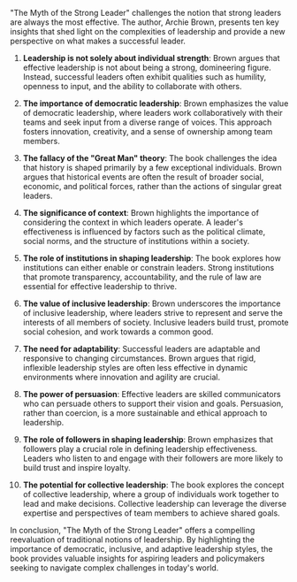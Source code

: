 "The Myth of the Strong Leader" challenges the notion that strong leaders are always the most effective. The author, Archie Brown, presents ten key insights that shed light on the complexities of leadership and provide a new perspective on what makes a successful leader.

1. **Leadership is not solely about individual strength**: Brown argues that effective leadership is not about being a strong, domineering figure. Instead, successful leaders often exhibit qualities such as humility, openness to input, and the ability to collaborate with others.

2. **The importance of democratic leadership**: Brown emphasizes the value of democratic leadership, where leaders work collaboratively with their teams and seek input from a diverse range of voices. This approach fosters innovation, creativity, and a sense of ownership among team members.

3. **The fallacy of the "Great Man" theory**: The book challenges the idea that history is shaped primarily by a few exceptional individuals. Brown argues that historical events are often the result of broader social, economic, and political forces, rather than the actions of singular great leaders.

4. **The significance of context**: Brown highlights the importance of considering the context in which leaders operate. A leader's effectiveness is influenced by factors such as the political climate, social norms, and the structure of institutions within a society.

5. **The role of institutions in shaping leadership**: The book explores how institutions can either enable or constrain leaders. Strong institutions that promote transparency, accountability, and the rule of law are essential for effective leadership to thrive.

6. **The value of inclusive leadership**: Brown underscores the importance of inclusive leadership, where leaders strive to represent and serve the interests of all members of society. Inclusive leaders build trust, promote social cohesion, and work towards a common good.

7. **The need for adaptability**: Successful leaders are adaptable and responsive to changing circumstances. Brown argues that rigid, inflexible leadership styles are often less effective in dynamic environments where innovation and agility are crucial.

8. **The power of persuasion**: Effective leaders are skilled communicators who can persuade others to support their vision and goals. Persuasion, rather than coercion, is a more sustainable and ethical approach to leadership.

9. **The role of followers in shaping leadership**: Brown emphasizes that followers play a crucial role in defining leadership effectiveness. Leaders who listen to and engage with their followers are more likely to build trust and inspire loyalty.

10. **The potential for collective leadership**: The book explores the concept of collective leadership, where a group of individuals work together to lead and make decisions. Collective leadership can leverage the diverse expertise and perspectives of team members to achieve shared goals.

In conclusion, "The Myth of the Strong Leader" offers a compelling reevaluation of traditional notions of leadership. By highlighting the importance of democratic, inclusive, and adaptive leadership styles, the book provides valuable insights for aspiring leaders and policymakers seeking to navigate complex challenges in today's world.